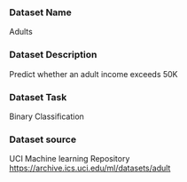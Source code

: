 ### Dataset Name

Adults

### Dataset Description

Predict whether an adult income exceeds 50K

### Dataset Task

Binary Classification

### Dataset source

UCI 
Machine learning Repository
https://archive.ics.uci.edu/ml/datasets/adult







